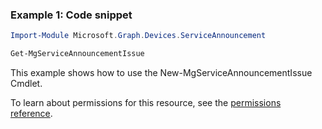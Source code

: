 ### Example 1: Code snippet

```powershellImport-Module Microsoft.Graph.Devices.ServiceAnnouncement

Get-MgServiceAnnouncementIssue
```
This example shows how to use the New-MgServiceAnnouncementIssue Cmdlet.
To learn about permissions for this resource, see the [permissions reference](/graph/permissions-reference).

